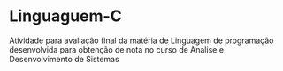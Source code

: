 # Linguaguem-C
Atividade para avaliação final da matéria de Linguagem de programação desenvolvida para obtenção de  nota no curso de Analise e Desenvolvimento de Sistemas 
